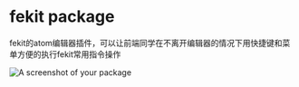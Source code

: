 # fekit package

fekit的atom编辑器插件，可以让前端同学在不离开编辑器的情况下用快捷键和菜单方便的执行fekit常用指令操作

![A screenshot of your package](https://f.cloud.github.com/assets/69169/2290250/c35d867a-a017-11e3-86be-cd7c5bf3ff9b.gif)
